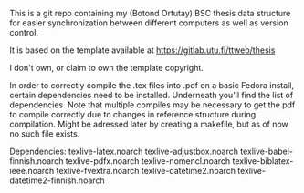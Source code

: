 This is a git repo containing my (Botond Ortutay) BSC thesis data structure for easier synchronization between different computers as well as version control.

It is based on the template available at https://gitlab.utu.fi/ttweb/thesis

I don't own, or claim to own the template copyright.

In order to correctly compile the .tex files into .pdf on a basic Fedora install, certain dependencies need to be installed. Underneath you'll find the list of dependencies. Note that multiple compiles may be necessary to get the pdf to compile correctly due to changes in reference structure during compilation. Might be adressed later by creating a makefile, but as of now no such file exists.

Dependencies:
texlive-latex.noarch
texlive-adjustbox.noarch
texlive-babel-finnish.noarch
texlive-pdfx.noarch
texlive-nomencl.noarch
texlive-biblatex-ieee.noarch
texlive-fvextra.noarch
texlive-datetime2.noarch
texlive-datetime2-finnish.noarch
 
